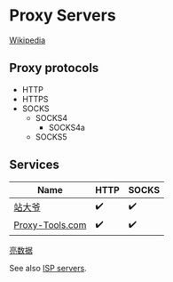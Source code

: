 # Proxy Servers
[Wikipedia](https://en.wikipedia.org/wiki/Proxy_server)

## Proxy protocols
- HTTP
- HTTPS
- SOCKS
  - SOCKS4
    - SOCKS4a
  - SOCKS5

## Services
Name | HTTP | SOCKS
--- | --- | ---
[站大爷](https://www.zdaye.com/) | ✔️ | ✔️
[Proxy-Tools.com](https://cn.proxy-tools.com/) | ✔️ | ✔️
[亮数据](https://www.bright.cn/proxy-types)

See also [ISP servers](../Internet%20Service%20Providers.md#servers).